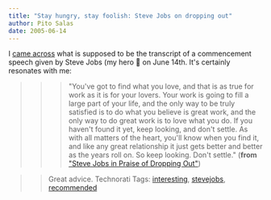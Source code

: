 ```yaml
---
title: "Stay hungry, stay foolish: Steve Jobs on dropping out"
author: Pito Salas
date: 2005-06-14
---
```




I [came across](<http://slashdot.org/comments.pl?sid=152625&cid=12810404>)
what is supposed to be the transcript of a commencement speech given by Steve
Jobs (my hero 🙂 on June 14th. It's certainly resonates with me:

>>

>>> "You've got to find what you love, and that is as true for work as it is
for your lovers. Your work is going to fill a large part of your life, and the
only way to be truly satisfied is to do what you believe is great work, and
the only way to do great work is to love what you do.  If you haven't found it
yet, keep looking, and don't settle. As with all matters of the heart, you'll
know when you find it, and like any great relationship it just gets better and
better as the years roll on. So keep looking. Don't settle." (**from**[ "Steve
Jobs in Praise of Dropping
Out"](<http://slashdot.org/comments.pl?sid=152625&cid=12810404>))

>>

>> Great advice. Technorati Tags:
[interesting](<http://technorati.com/tag/interesting>),
[stevejobs](<http://technorati.com/tag/stevejobs>),
[recommended](<http://technorati.com/tag/recommended>)


